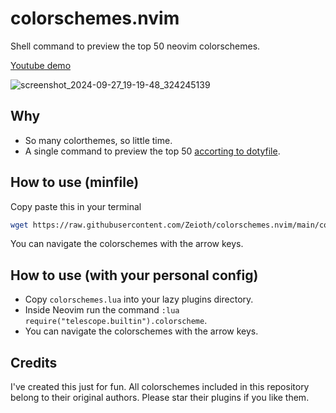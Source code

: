 # colorschemes.nvim
Shell command to preview the top 50 neovim colorschemes.

[Youtube demo](https://www.youtube.com/watch?v=9iTfufJ67-o)

![screenshot_2024-09-27_19-19-48_324245139](https://github.com/user-attachments/assets/5f20a92d-eba6-491b-af76-7e1255f3b88a)

## Why
* So many colorthemes, so little time.
* A single command to preview the top 50 [accorting to dotyfile](https://dotfyle.com/neovim/colorscheme/top/).

## How to use (minfile)
Copy paste this in your terminal
```sh
wget https://raw.githubusercontent.com/Zeioth/colorschemes.nvim/main/colorschemes-minfile.lua -O preview-colorschemes.lua && nvim -u preview-colorschemes.lua
```
You can navigate the colorschemes with the arrow keys.

## How to use (with your personal config)
* Copy `colorschemes.lua` into your lazy plugins directory.
* Inside Neovim run the command `:lua require("telescope.builtin").colorscheme`.
* You can navigate the colorschemes with the arrow keys.


## Credits
I've created this just for fun. All colorschemes included in this repository belong to their original authors. Please star their plugins if you like them.
